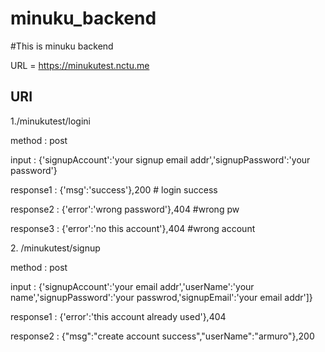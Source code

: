 # minuku_backend

#This is minuku backend

URL = https://minukutest.nctu.me

<h2>URI</h2>

<p>1./minukutest/logini<br></p>
  <p>method : post<br></p> 
  <p>input : {'signupAccount':'your signup email addr','signupPassword':'your password'}<br></p>
  <p>response1 : {'msg':'success'},200  # login success<br></p>
  <p>response2 : {'error':'wrong password'},404 #wrong pw<br></p>
  <p>response3 : {'error':'no this account'},404 #wrong account<br></p>

<p>2. /minukutest/signup<br></p>
   <p>method : post<br></p>
   <p> input : {'signupAccount':'your email addr','userName':'your name','signupPassword':'your passwrod,'signupEmail':'your email addr']}<br></p>
   <p>response1 : {'error':'this account already used'},404<br></p>
   <p>response2 : {"msg":"create account success","userName":"armuro"},200<br></p>


